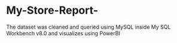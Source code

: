 # My-Store-Report-
The dataset was cleaned and queried using MySQL inside My SQL Workbench v8.0 and visualizes using PowerBI

